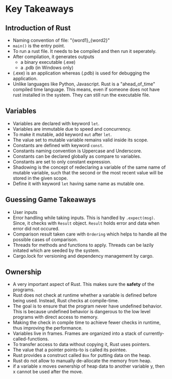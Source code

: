 # Key Takeaways

## Introduction of Rust

- Naming convention of file: "{word1}_{word2}"
- `main()` is the entry point.
- To run a rust file. It needs to be compiled and then run it seperately.
- After compilation, it generates outputs
    -  a binary executable (.exe)
    -  a .pdb (in Windows only)
- (.exe) is an application whereas (.pdb) is used for debugging the application.
- Unlike languages like Python, Javascript. Rust is a "ahead_of_time" compiled time language. This means, even if someone does not have rust installed in the system. They can still run the executable file.

## Variables

- Variables are declared with keyword `let`.
- Variables are immutable due to speed and concurrency.
- To make it mutable, add keyword `mut` after `let`.
- The value set to mutable variable remains valid inside its scope.
- Constants are defined with keyword `const`.
- Constants naming convention is Uppercase and Underscore.
- Constants can be declared globally as compare to variables.
- Constants are set to only constant expression.
- Shadowing is the concept of redeclaring a variable of the same name of mutable variable, such that the second or the most recent value will be stored in the given scope.
- Define it with keyword `let` having same name as mutable one.

## Guessing Game Takeaways

- User inputs
- Error handling while taking inputs. This is handled by `.expect(msg)`. Since, it checks with `Result` object. `Result` holds error and data when error did not occured.
- Comparison result taken care with `Ordering` which helps to handle all the possible cases of comparison.
- Threads for methods and functions to apply. Threads can be lazily initated which are seeded by the system.
- Cargo.lock for versioning and dependency management by cargo.

## Ownership

- A very important aspect of Rust. This makes sure the **safety** of the programs.
- Rust does not check at runtime whether a variable is defined before being used. Instead, Rust checks at compile-time.
- The goal is to ensure that the program never have undefined behavior. This is because undefined behavior is dangerous to the low level programs with direct access to memory.
- Making the check in compile time to achieve fewer checks in runtime, thus improving the performance.
- Variables live in frames. Frames are organized into a stack of currently-called-functions.
- To transfer access to data without copying it, Rust uses pointers.
- The value that a pointer points-to is called its pointee.
- Rust provides a construct called `Box` for putting data on the heap.
- Rust do not allow to manually de-allocate the memory from heap.
- if a variable x moves ownership of heap data to another variable y, then x cannot be used after the move.
